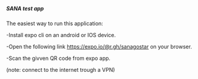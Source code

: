 <h5>SANA test app</h5>
<p>The easiest way to run this application:<p>
<p>-Install expo cli on an android or IOS device.</p>
<p>-Open the following link <a href="https://expo.io/@r.gh/sanagostar">https://expo.io/@r.gh/sanagostar</a> on your browser.</p>
<p>-Scan the givven QR code from expo app.</p>
<p>(note: connect to the internet trough a VPN)</p>
